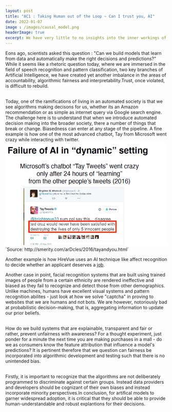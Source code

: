 ```yaml
---
layout: post
title: "AC1 : Taking Human out of the Loop ~ Can I trust you, AI"
date: 2022-01-07
image : /images/causal_model.png
headerImage: true
excerpt: We have very little to no insights into the inner workings of artifical intelligence tools and this severly impacts how we formalize expectations around generating trust in a black box model.  
---
```


<p>Eons ago, scientists asked this question : "Can we build models that learn from data and automatically make the right decisions and predictions?" While it seems like a rhetoric question today, where we are immersed in the field of speech recognition and pattern classification, two key branches of Artificial Intelligence, we have created yet another imbalance in the areas of accountability, algorithmic fairness and interpretability.Trust, once violated, is difficult to rebuild. <br><br></p>

<p>Today, one of the ramifications of living in an automated society is that we see algorithms making decisons for us, whether its an Amazon recommendation or as simple as internet query via Google search engine. The challenge here is to understand that when we introduce automated decision making into the broader society, there a number of things that break or change. Biasedness can enter at any stage of the pipeline. A fine example is how one of the most advanced chatbot, Tay from Microsoft went crazy while interacting with twitter. <img src="/images/AI-General/AI_Microsoft_Chatbot.png" class="inline"/><br>        
`Source: http://smerity.com/arDcles/2016/tayandyou.html`

  Another example is how HireVue uses an AI technique like affect recognition to decide whether an applicant deserves a [job](https://www.washingtonpost.com/technology/2019/10/22/ai-hiring-face-scanning-algorithm-increasingly-decides-whether-you-deserve-job/).
  
Another case in point, facial recognition systems that are built using trained images of people from a certain ethnicity are rendered ineffective and biased as they fail to recognize and detect those from other demographics. Unlike machines, humans have excellent visual systems and pattern recognition abilites - just look at how we solve "captcha" in proving to websites that we are humans and not bots. We are however, notoriously bad at probabilistic decision-making, that is, aggregating information to update our prior beliefs.<br><br></p>


<p>How do we build systems that are explainable, transparent and fair or rather, prevent unfairness with awareness? For a thought experiment, just ponder for a minute the next time you are making purchases in a mall - do we as consumers know the feature attribution that influence a model's predictions? It is pertinent therefore that we question can fairness be incorporated into algorithmic development and testing such that there is no unintended bias.<br><br></p> 

<p>Firstly, it is important to recognize that the algorithms are not deliberately programmed to discriminate against certain groups. Instead data providers and developers should be cognizant of their own biases and instead incorporate minority perspectives.In conclusion, for artifical models to garner widespread adoption, it is critical that they should be able to provide human-understandable and robust explantions for their decisions.<br><br></p>

